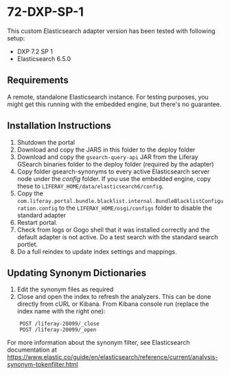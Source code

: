 # 72-DXP-SP-1

This custom Elasticsearch adapter version has been tested with following setup:

* DXP 7.2 SP 1
* Elasticsearch 6.5.0

## Requirements

A remote, standalone Elasticsearch instance. For testing purposes, you might get this running with the embedded engine, but there's no guarantee.

## Installation Instructions

1. Shutdown the portal
1. Download and copy the JARS in this folder to the deploy folder
1. Download and copy the `gsearch-query-api` JAR from the Liferay GSearch binaries folder to the deploy folder (required by the adapter)
1. Copy folder gsearch-synonyms to every active Elasticsearch server node under the *config* folder. If you use the embedded engine, copy these to `LIFERAY_HOME/data/elasticsearch6/config`.
1. Copy the `com.liferay.portal.bundle.blacklist.internal.BundleBlacklistConfiguration.config` to the `LIFERAY_HOME/osgi/configs` folder to disable the standard adapter 
1. Restart portal.
1. Check from logs or Gogo shell that it was installed correctly and the default adapter is not active. Do a test search with the standard search portlet.
1. Do a full reindex to update index settings and mappings.

## Updating Synonym Dictionaries

1. Edit the synonym files as required
1. Close and open the index to refresh the analyzers. This can be done directly from cURL or Kibana. From Kibana console run (replace the index name with the right one):

```
	POST /liferay-20099/_close
	POST /liferay-20099/_open
```

For more information about the synonym filter, see Elasticsearch documentation at https://www.elastic.co/guide/en/elasticsearch/reference/current/analysis-synonym-tokenfilter.html 

